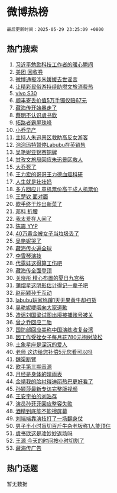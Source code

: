 # 微博热榜

`最后更新时间：2025-05-29 23:25:09 +0800`

## 热门搜索

1. [习近平勉励科技工作者的暖心瞬间](https://m.weibo.cn/search?containerid=100103type%3D1%26t%3D10%26q%3D%23%E4%B9%A0%E8%BF%91%E5%B9%B3%E5%8B%89%E5%8A%B1%E7%A7%91%E6%8A%80%E5%B7%A5%E4%BD%9C%E8%80%85%E7%9A%84%E6%9A%96%E5%BF%83%E7%9E%AC%E9%97%B4%23&stream_entry_id=51&isnewpage=1&extparam=seat%3D1%26pos%3D0%26cate%3D10103%26c_type%3D51%26q%3D%2523%25E4%25B9%25A0%25E8%25BF%2591%25E5%25B9%25B3%25E5%258B%2589%25E5%258A%25B1%25E7%25A7%2591%25E6%258A%2580%25E5%25B7%25A5%25E4%25BD%259C%25E8%2580%2585%25E7%259A%2584%25E6%259A%2596%25E5%25BF%2583%25E7%259E%25AC%25E9%2597%25B4%2523%26filter_type%3Drealtimehot%26stream_entry_id%3D51%26dgr%3D0%26display_time%3D1748532307%26pre_seqid%3D174853230784204088682114)
1. [美团 回收券](https://m.weibo.cn/search?containerid=100103type%3D1%26t%3D10%26q%3D%E7%BE%8E%E5%9B%A2+%E5%9B%9E%E6%94%B6%E5%88%B8&stream_entry_id=31&isnewpage=1&extparam=seat%3D1%26lcate%3D5001%26band_rank%3D1%26filter_type%3Drealtimehot%26q%3D%25E7%25BE%258E%25E5%259B%25A2%2520%25E5%259B%259E%25E6%2594%25B6%25E5%2588%25B8%26dgr%3D0%26pos%3D0%26cate%3D5001%26realpos%3D1%26stream_entry_id%3D31%26flag%3D2%26c_type%3D31%26display_time%3D1748532307%26pre_seqid%3D174853230784204088682114)
1. [微博通报涉朱媛媛去世谣言](https://m.weibo.cn/search?containerid=100103type%3D1%26t%3D10%26q%3D%23%E5%BE%AE%E5%8D%9A%E9%80%9A%E6%8A%A5%E6%B6%89%E6%9C%B1%E5%AA%9B%E5%AA%9B%E5%8E%BB%E4%B8%96%E8%B0%A3%E8%A8%80%23&stream_entry_id=31&isnewpage=1&extparam=seat%3D1%26lcate%3D5001%26band_rank%3D2%26filter_type%3Drealtimehot%26q%3D%2523%25E5%25BE%25AE%25E5%258D%259A%25E9%2580%259A%25E6%258A%25A5%25E6%25B6%2589%25E6%259C%25B1%25E5%25AA%259B%25E5%25AA%259B%25E5%258E%25BB%25E4%25B8%2596%25E8%25B0%25A3%25E8%25A8%2580%2523%26dgr%3D0%26pos%3D1%26cate%3D5001%26realpos%3D2%26stream_entry_id%3D31%26flag%3D1%26c_type%3D31%26display_time%3D1748532307%26pre_seqid%3D174853230784204088682114)
1. [让精彩民俗游持续助燃文旅消费热](https://m.weibo.cn/search?containerid=100103type%3D1%26t%3D10%26q%3D%23%E8%AE%A9%E7%B2%BE%E5%BD%A9%E6%B0%91%E4%BF%97%E6%B8%B8%E6%8C%81%E7%BB%AD%E5%8A%A9%E7%87%83%E6%96%87%E6%97%85%E6%B6%88%E8%B4%B9%E7%83%AD%23&stream_entry_id=31&isnewpage=1&extparam=seat%3D1%26lcate%3D5001%26band_rank%3D3%26filter_type%3Drealtimehot%26q%3D%2523%25E8%25AE%25A9%25E7%25B2%25BE%25E5%25BD%25A9%25E6%25B0%2591%25E4%25BF%2597%25E6%25B8%25B8%25E6%258C%2581%25E7%25BB%25AD%25E5%258A%25A9%25E7%2587%2583%25E6%2596%2587%25E6%2597%2585%25E6%25B6%2588%25E8%25B4%25B9%25E7%2583%25AD%2523%26dgr%3D0%26pos%3D2%26cate%3D5001%26realpos%3D3%26stream_entry_id%3D31%26flag%3D0%26c_type%3D31%26display_time%3D1748532307%26pre_seqid%3D174853230784204088682114)
1. [vivo S30](https://m.weibo.cn/search?containerid=100103type%3D1%26t%3D10%26q%3D%23vivo+S30%23&stream_entry_id=31&isnewpage=1&extparam=seat%3D1%26lcate%3D5001%26band_rank%3D4%26filter_type%3Drealtimehot%26q%3D%2523vivo%2520S30%2523%26c_type%3D31%26is_ad_pos%3D1%26adid%3D287807%26cate%3D5001%26pos%3D3%26topic_ad%3D1%26stream_entry_id%3D31%26dgr%3D0%26display_time%3D1748532307%26pre_seqid%3D174853230784204088682114)
1. [顺丰寄丢价值5万手镯仅赔67元](https://m.weibo.cn/search?containerid=100103type%3D1%26t%3D10%26q%3D%23%E9%A1%BA%E4%B8%B0%E5%AF%84%E4%B8%A2%E4%BB%B7%E5%80%BC5%E4%B8%87%E6%89%8B%E9%95%AF%E4%BB%85%E8%B5%9467%E5%85%83%23&stream_entry_id=31&isnewpage=1&extparam=seat%3D1%26lcate%3D5001%26band_rank%3D4%26filter_type%3Drealtimehot%26q%3D%2523%25E9%25A1%25BA%25E4%25B8%25B0%25E5%25AF%2584%25E4%25B8%25A2%25E4%25BB%25B7%25E5%2580%25BC5%25E4%25B8%2587%25E6%2589%258B%25E9%2595%25AF%25E4%25BB%2585%25E8%25B5%259467%25E5%2585%2583%2523%26dgr%3D0%26pos%3D4%26cate%3D5001%26realpos%3D4%26stream_entry_id%3D31%26flag%3D0%26c_type%3D31%26display_time%3D1748532307%26pre_seqid%3D174853230784204088682114)
1. [藏海传开始暴走了](https://m.weibo.cn/search?containerid=100103type%3D1%26t%3D10%26q%3D%23%E8%97%8F%E6%B5%B7%E4%BC%A0%E5%BC%80%E5%A7%8B%E6%9A%B4%E8%B5%B0%E4%BA%86%23&stream_entry_id=31&isnewpage=1&extparam=seat%3D1%26lcate%3D5001%26band_rank%3D5%26filter_type%3Drealtimehot%26q%3D%2523%25E8%2597%258F%25E6%25B5%25B7%25E4%25BC%25A0%25E5%25BC%2580%25E5%25A7%258B%25E6%259A%25B4%25E8%25B5%25B0%25E4%25BA%2586%2523%26dgr%3D0%26pos%3D5%26cate%3D5001%26realpos%3D5%26stream_entry_id%3D31%26flag%3D1%26c_type%3D31%26display_time%3D1748532307%26pre_seqid%3D174853230784204088682114)
1. [蔡明不认识虞书欣](https://m.weibo.cn/search?containerid=100103type%3D1%26t%3D10%26q%3D%E8%94%A1%E6%98%8E%E4%B8%8D%E8%AE%A4%E8%AF%86%E8%99%9E%E4%B9%A6%E6%AC%A3&stream_entry_id=31&isnewpage=1&extparam=seat%3D1%26lcate%3D5001%26band_rank%3D6%26filter_type%3Drealtimehot%26q%3D%25E8%2594%25A1%25E6%2598%258E%25E4%25B8%258D%25E8%25AE%25A4%25E8%25AF%2586%25E8%2599%259E%25E4%25B9%25A6%25E6%25AC%25A3%26dgr%3D0%26pos%3D6%26cate%3D5001%26realpos%3D6%26stream_entry_id%3D31%26flag%3D2%26c_type%3D31%26display_time%3D1748532307%26pre_seqid%3D174853230784204088682114)
1. [拓路者霸屏珠峰](https://m.weibo.cn/search?containerid=100103type%3D1%26t%3D10%26q%3D%23%E6%8B%93%E8%B7%AF%E8%80%85%E9%9C%B8%E5%B1%8F%E7%8F%A0%E5%B3%B0%23&stream_entry_id=31&isnewpage=1&extparam=seat%3D1%26lcate%3D5001%26band_rank%3D7%26filter_type%3Drealtimehot%26q%3D%2523%25E6%258B%2593%25E8%25B7%25AF%25E8%2580%2585%25E9%259C%25B8%25E5%25B1%258F%25E7%258F%25A0%25E5%25B3%25B0%2523%26c_type%3D31%26is_ad_pos%3D1%26adid%3D287947%26cate%3D5001%26pos%3D7%26topic_ad%3D1%26stream_entry_id%3D31%26dgr%3D0%26display_time%3D1748532307%26pre_seqid%3D174853230784204088682114)
1. [小乔早产](https://m.weibo.cn/search?containerid=100103type%3D1%26t%3D10%26q%3D%23%E5%B0%8F%E4%B9%94%E6%97%A9%E4%BA%A7%23&stream_entry_id=31&isnewpage=1&extparam=seat%3D1%26lcate%3D5001%26band_rank%3D7%26filter_type%3Drealtimehot%26q%3D%2523%25E5%25B0%258F%25E4%25B9%2594%25E6%2597%25A9%25E4%25BA%25A7%2523%26dgr%3D0%26pos%3D8%26cate%3D5001%26realpos%3D7%26stream_entry_id%3D31%26flag%3D1%26c_type%3D31%26display_time%3D1748532307%26pre_seqid%3D174853230784204088682114)
1. [主持人朱迅景区救助高反女游客](https://m.weibo.cn/search?containerid=100103type%3D1%26t%3D10%26q%3D%23%E4%B8%BB%E6%8C%81%E4%BA%BA%E6%9C%B1%E8%BF%85%E6%99%AF%E5%8C%BA%E6%95%91%E5%8A%A9%E9%AB%98%E5%8F%8D%E5%A5%B3%E6%B8%B8%E5%AE%A2%23&stream_entry_id=31&isnewpage=1&extparam=seat%3D1%26lcate%3D5001%26band_rank%3D8%26filter_type%3Drealtimehot%26q%3D%2523%25E4%25B8%25BB%25E6%258C%2581%25E4%25BA%25BA%25E6%259C%25B1%25E8%25BF%2585%25E6%2599%25AF%25E5%258C%25BA%25E6%2595%2591%25E5%258A%25A9%25E9%25AB%2598%25E5%258F%258D%25E5%25A5%25B3%25E6%25B8%25B8%25E5%25AE%25A2%2523%26dgr%3D0%26pos%3D9%26cate%3D5001%26realpos%3D8%26stream_entry_id%3D31%26flag%3D0%26c_type%3D31%26display_time%3D1748532307%26pre_seqid%3D174853230784204088682114)
1. [泡泡玛特暂停Labubu在英销售](https://m.weibo.cn/search?containerid=100103type%3D1%26t%3D10%26q%3D%23%E6%B3%A1%E6%B3%A1%E7%8E%9B%E7%89%B9%E6%9A%82%E5%81%9CLabubu%E5%9C%A8%E8%8B%B1%E9%94%80%E5%94%AE%23&stream_entry_id=31&isnewpage=1&extparam=seat%3D1%26lcate%3D5001%26band_rank%3D9%26filter_type%3Drealtimehot%26q%3D%2523%25E6%25B3%25A1%25E6%25B3%25A1%25E7%258E%259B%25E7%2589%25B9%25E6%259A%2582%25E5%2581%259CLabubu%25E5%259C%25A8%25E8%258B%25B1%25E9%2594%2580%25E5%2594%25AE%2523%26dgr%3D0%26pos%3D10%26cate%3D5001%26realpos%3D9%26stream_entry_id%3D31%26flag%3D0%26c_type%3D31%26display_time%3D1748532307%26pre_seqid%3D174853230784204088682114)
1. [吴艳妮亚锦赛铜牌](https://m.weibo.cn/search?containerid=100103type%3D1%26t%3D10%26q%3D%23%E5%90%B4%E8%89%B3%E5%A6%AE%E4%BA%9A%E9%94%A6%E8%B5%9B%E9%93%9C%E7%89%8C%23&stream_entry_id=31&isnewpage=1&extparam=seat%3D1%26lcate%3D5001%26band_rank%3D10%26filter_type%3Drealtimehot%26q%3D%2523%25E5%2590%25B4%25E8%2589%25B3%25E5%25A6%25AE%25E4%25BA%259A%25E9%2594%25A6%25E8%25B5%259B%25E9%2593%259C%25E7%2589%258C%2523%26dgr%3D0%26pos%3D11%26cate%3D5001%26realpos%3D10%26stream_entry_id%3D31%26flag%3D1%26c_type%3D31%26display_time%3D1748532307%26pre_seqid%3D174853230784204088682114)
1. [甘孜文旅局回应朱迅景区救人](https://m.weibo.cn/search?containerid=100103type%3D1%26t%3D10%26q%3D%23%E7%94%98%E5%AD%9C%E6%96%87%E6%97%85%E5%B1%80%E5%9B%9E%E5%BA%94%E6%9C%B1%E8%BF%85%E6%99%AF%E5%8C%BA%E6%95%91%E4%BA%BA%23&stream_entry_id=31&isnewpage=1&extparam=seat%3D1%26lcate%3D5001%26band_rank%3D11%26filter_type%3Drealtimehot%26q%3D%2523%25E7%2594%2598%25E5%25AD%259C%25E6%2596%2587%25E6%2597%2585%25E5%25B1%2580%25E5%259B%259E%25E5%25BA%2594%25E6%259C%25B1%25E8%25BF%2585%25E6%2599%25AF%25E5%258C%25BA%25E6%2595%2591%25E4%25BA%25BA%2523%26dgr%3D0%26pos%3D12%26cate%3D5001%26realpos%3D11%26stream_entry_id%3D31%26flag%3D1%26c_type%3D31%26display_time%3D1748532307%26pre_seqid%3D174853230784204088682114)
1. [大乔死了](https://m.weibo.cn/search?containerid=100103type%3D1%26t%3D10%26q%3D%23%E5%A4%A7%E4%B9%94%E6%AD%BB%E4%BA%86%23&stream_entry_id=31&isnewpage=1&extparam=seat%3D1%26lcate%3D5001%26band_rank%3D12%26filter_type%3Drealtimehot%26q%3D%2523%25E5%25A4%25A7%25E4%25B9%2594%25E6%25AD%25BB%25E4%25BA%2586%2523%26dgr%3D0%26pos%3D13%26cate%3D5001%26realpos%3D12%26stream_entry_id%3D31%26flag%3D2%26c_type%3D31%26display_time%3D1748532307%26pre_seqid%3D174853230784204088682114)
1. [王力宏的哥哥王力德血癌科研](https://m.weibo.cn/search?containerid=100103type%3D1%26t%3D10%26q%3D%23%E7%8E%8B%E5%8A%9B%E5%AE%8F%E7%9A%84%E5%93%A5%E5%93%A5%E7%8E%8B%E5%8A%9B%E5%BE%B7%E8%A1%80%E7%99%8C%E7%A7%91%E7%A0%94%23&stream_entry_id=31&isnewpage=1&extparam=seat%3D1%26lcate%3D5001%26band_rank%3D13%26filter_type%3Drealtimehot%26q%3D%2523%25E7%258E%258B%25E5%258A%259B%25E5%25AE%258F%25E7%259A%2584%25E5%2593%25A5%25E5%2593%25A5%25E7%258E%258B%25E5%258A%259B%25E5%25BE%25B7%25E8%25A1%2580%25E7%2599%258C%25E7%25A7%2591%25E7%25A0%2594%2523%26dgr%3D0%26pos%3D14%26cate%3D5001%26realpos%3D13%26stream_entry_id%3D31%26flag%3D2%26c_type%3D31%26display_time%3D1748532307%26pre_seqid%3D174853230784204088682114)
1. [人生就是壮壮妈](https://m.weibo.cn/search?containerid=100103type%3D1%26t%3D10%26q%3D%E4%BA%BA%E7%94%9F%E5%B0%B1%E6%98%AF%E5%A3%AE%E5%A3%AE%E5%A6%88&stream_entry_id=31&isnewpage=1&extparam=seat%3D1%26lcate%3D5001%26band_rank%3D14%26filter_type%3Drealtimehot%26q%3D%25E4%25BA%25BA%25E7%2594%259F%25E5%25B0%25B1%25E6%2598%25AF%25E5%25A3%25AE%25E5%25A3%25AE%25E5%25A6%2588%26dgr%3D0%26pos%3D15%26cate%3D5001%26realpos%3D14%26stream_entry_id%3D31%26flag%3D0%26c_type%3D31%26display_time%3D1748532307%26pre_seqid%3D174853230784204088682114)
1. [多方回应儿童机票价高于成人机票价](https://m.weibo.cn/search?containerid=100103type%3D1%26t%3D10%26q%3D%23%E5%A4%9A%E6%96%B9%E5%9B%9E%E5%BA%94%E5%84%BF%E7%AB%A5%E6%9C%BA%E7%A5%A8%E4%BB%B7%E9%AB%98%E4%BA%8E%E6%88%90%E4%BA%BA%E6%9C%BA%E7%A5%A8%E4%BB%B7%23&stream_entry_id=31&isnewpage=1&extparam=seat%3D1%26lcate%3D5001%26band_rank%3D15%26filter_type%3Drealtimehot%26q%3D%2523%25E5%25A4%259A%25E6%2596%25B9%25E5%259B%259E%25E5%25BA%2594%25E5%2584%25BF%25E7%25AB%25A5%25E6%259C%25BA%25E7%25A5%25A8%25E4%25BB%25B7%25E9%25AB%2598%25E4%25BA%258E%25E6%2588%2590%25E4%25BA%25BA%25E6%259C%25BA%25E7%25A5%25A8%25E4%25BB%25B7%2523%26dgr%3D0%26pos%3D16%26cate%3D5001%26realpos%3D15%26stream_entry_id%3D31%26flag%3D1%26c_type%3D31%26display_time%3D1748532307%26pre_seqid%3D174853230784204088682114)
1. [王楚钦 面对面](https://m.weibo.cn/search?containerid=100103type%3D1%26t%3D10%26q%3D%E7%8E%8B%E6%A5%9A%E9%92%A6+%E9%9D%A2%E5%AF%B9%E9%9D%A2&stream_entry_id=31&isnewpage=1&extparam=seat%3D1%26lcate%3D5001%26band_rank%3D16%26filter_type%3Drealtimehot%26q%3D%25E7%258E%258B%25E6%25A5%259A%25E9%2592%25A6%2520%25E9%259D%25A2%25E5%25AF%25B9%25E9%259D%25A2%26dgr%3D0%26pos%3D17%26cate%3D5001%26realpos%3D16%26stream_entry_id%3D31%26flag%3D0%26c_type%3D31%26display_time%3D1748532307%26pre_seqid%3D174853230784204088682114)
1. [歌手终于炒出新菜了](https://m.weibo.cn/search?containerid=100103type%3D1%26t%3D10%26q%3D%E6%AD%8C%E6%89%8B%E7%BB%88%E4%BA%8E%E7%82%92%E5%87%BA%E6%96%B0%E8%8F%9C%E4%BA%86&stream_entry_id=31&isnewpage=1&extparam=seat%3D1%26lcate%3D5001%26band_rank%3D17%26filter_type%3Drealtimehot%26q%3D%25E6%25AD%258C%25E6%2589%258B%25E7%25BB%2588%25E4%25BA%258E%25E7%2582%2592%25E5%2587%25BA%25E6%2596%25B0%25E8%258F%259C%25E4%25BA%2586%26dgr%3D0%26pos%3D18%26cate%3D5001%26realpos%3D17%26stream_entry_id%3D31%26flag%3D1%26c_type%3D31%26display_time%3D1748532307%26pre_seqid%3D174853230784204088682114)
1. [邓科 折腰](https://m.weibo.cn/search?containerid=100103type%3D1%26t%3D10%26q%3D%E9%82%93%E7%A7%91+%E6%8A%98%E8%85%B0&stream_entry_id=31&isnewpage=1&extparam=seat%3D1%26lcate%3D5001%26band_rank%3D18%26filter_type%3Drealtimehot%26q%3D%25E9%2582%2593%25E7%25A7%2591%2520%25E6%258A%2598%25E8%2585%25B0%26dgr%3D0%26pos%3D19%26cate%3D5001%26realpos%3D18%26stream_entry_id%3D31%26flag%3D1%26c_type%3D31%26display_time%3D1748532307%26pre_seqid%3D174853230784204088682114)
1. [我太爱在人间了](https://m.weibo.cn/search?containerid=100103type%3D1%26t%3D10%26q%3D%E6%88%91%E5%A4%AA%E7%88%B1%E5%9C%A8%E4%BA%BA%E9%97%B4%E4%BA%86&stream_entry_id=31&isnewpage=1&extparam=seat%3D1%26lcate%3D5001%26band_rank%3D19%26filter_type%3Drealtimehot%26q%3D%25E6%2588%2591%25E5%25A4%25AA%25E7%2588%25B1%25E5%259C%25A8%25E4%25BA%25BA%25E9%2597%25B4%25E4%25BA%2586%26dgr%3D0%26pos%3D20%26cate%3D5001%26realpos%3D19%26stream_entry_id%3D31%26flag%3D1%26c_type%3D31%26display_time%3D1748532307%26pre_seqid%3D174853230784204088682114)
1. [陈震 YYP](https://m.weibo.cn/search?containerid=100103type%3D1%26t%3D10%26q%3D%E9%99%88%E9%9C%87+YYP&stream_entry_id=31&isnewpage=1&extparam=seat%3D1%26lcate%3D5001%26band_rank%3D20%26filter_type%3Drealtimehot%26q%3D%25E9%2599%2588%25E9%259C%2587%2520YYP%26dgr%3D0%26pos%3D21%26cate%3D5001%26realpos%3D20%26stream_entry_id%3D31%26flag%3D0%26c_type%3D31%26display_time%3D1748532307%26pre_seqid%3D174853230784204088682114)
1. [40万黄金被女子当垃圾丢了](https://m.weibo.cn/search?containerid=100103type%3D1%26t%3D10%26q%3D%2340%E4%B8%87%E9%BB%84%E9%87%91%E8%A2%AB%E5%A5%B3%E5%AD%90%E5%BD%93%E5%9E%83%E5%9C%BE%E4%B8%A2%E4%BA%86%23&stream_entry_id=31&isnewpage=1&extparam=seat%3D1%26lcate%3D5001%26band_rank%3D21%26filter_type%3Drealtimehot%26q%3D%252340%25E4%25B8%2587%25E9%25BB%2584%25E9%2587%2591%25E8%25A2%25AB%25E5%25A5%25B3%25E5%25AD%2590%25E5%25BD%2593%25E5%259E%2583%25E5%259C%25BE%25E4%25B8%25A2%25E4%25BA%2586%2523%26dgr%3D0%26pos%3D22%26cate%3D5001%26realpos%3D21%26stream_entry_id%3D31%26flag%3D0%26c_type%3D31%26display_time%3D1748532307%26pre_seqid%3D174853230784204088682114)
1. [吴艳妮哭了](https://m.weibo.cn/search?containerid=100103type%3D1%26t%3D10%26q%3D%23%E5%90%B4%E8%89%B3%E5%A6%AE%E5%93%AD%E4%BA%86%23&stream_entry_id=31&isnewpage=1&extparam=seat%3D1%26lcate%3D5001%26band_rank%3D22%26filter_type%3Drealtimehot%26q%3D%2523%25E5%2590%25B4%25E8%2589%25B3%25E5%25A6%25AE%25E5%2593%25AD%25E4%25BA%2586%2523%26dgr%3D0%26pos%3D23%26cate%3D5001%26realpos%3D22%26stream_entry_id%3D31%26flag%3D1%26c_type%3D31%26display_time%3D1748532307%26pre_seqid%3D174853230784204088682114)
1. [藏海传火遍全球](https://m.weibo.cn/search?containerid=100103type%3D1%26t%3D10%26q%3D%E8%97%8F%E6%B5%B7%E4%BC%A0%E7%81%AB%E9%81%8D%E5%85%A8%E7%90%83&stream_entry_id=31&isnewpage=1&extparam=seat%3D1%26lcate%3D5001%26band_rank%3D23%26filter_type%3Drealtimehot%26q%3D%25E8%2597%258F%25E6%25B5%25B7%25E4%25BC%25A0%25E7%2581%25AB%25E9%2581%258D%25E5%2585%25A8%25E7%2590%2583%26dgr%3D0%26pos%3D24%26cate%3D5001%26realpos%3D23%26stream_entry_id%3D31%26flag%3D0%26c_type%3D31%26display_time%3D1748532307%26pre_seqid%3D174853230784204088682114)
1. [李雪琴演技](https://m.weibo.cn/search?containerid=100103type%3D1%26t%3D10%26q%3D%E6%9D%8E%E9%9B%AA%E7%90%B4%E6%BC%94%E6%8A%80&stream_entry_id=31&isnewpage=1&extparam=seat%3D1%26lcate%3D5001%26band_rank%3D24%26filter_type%3Drealtimehot%26q%3D%25E6%259D%258E%25E9%259B%25AA%25E7%2590%25B4%25E6%25BC%2594%25E6%258A%2580%26dgr%3D0%26pos%3D25%26cate%3D5001%26realpos%3D24%26stream_entry_id%3D31%26flag%3D1%26c_type%3D31%26display_time%3D1748532307%26pre_seqid%3D174853230784204088682114)
1. [代露娃这得算工伤吧](https://m.weibo.cn/search?containerid=100103type%3D1%26t%3D10%26q%3D%23%E4%BB%A3%E9%9C%B2%E5%A8%83%E8%BF%99%E5%BE%97%E7%AE%97%E5%B7%A5%E4%BC%A4%E5%90%A7%23&stream_entry_id=31&isnewpage=1&extparam=seat%3D1%26lcate%3D5001%26band_rank%3D25%26filter_type%3Drealtimehot%26q%3D%2523%25E4%25BB%25A3%25E9%259C%25B2%25E5%25A8%2583%25E8%25BF%2599%25E5%25BE%2597%25E7%25AE%2597%25E5%25B7%25A5%25E4%25BC%25A4%25E5%2590%25A7%2523%26dgr%3D0%26pos%3D26%26cate%3D5001%26realpos%3D25%26stream_entry_id%3D31%26flag%3D1%26c_type%3D31%26display_time%3D1748532307%26pre_seqid%3D174853230784204088682114)
1. [藏海传全面登顶](https://m.weibo.cn/search?containerid=100103type%3D1%26t%3D10%26q%3D%23%E8%97%8F%E6%B5%B7%E4%BC%A0%E5%85%A8%E9%9D%A2%E7%99%BB%E9%A1%B6%23&stream_entry_id=31&isnewpage=1&extparam=seat%3D1%26lcate%3D5001%26band_rank%3D26%26filter_type%3Drealtimehot%26q%3D%2523%25E8%2597%258F%25E6%25B5%25B7%25E4%25BC%25A0%25E5%2585%25A8%25E9%259D%25A2%25E7%2599%25BB%25E9%25A1%25B6%2523%26dgr%3D0%26pos%3D27%26cate%3D5001%26realpos%3D26%26stream_entry_id%3D31%26flag%3D1%26c_type%3D31%26display_time%3D1748532307%26pre_seqid%3D174853230784204088682114)
1. [关晓彤 精心布置的夏日九宫格](https://m.weibo.cn/search?containerid=100103type%3D1%26t%3D10%26q%3D%E5%85%B3%E6%99%93%E5%BD%A4+%E7%B2%BE%E5%BF%83%E5%B8%83%E7%BD%AE%E7%9A%84%E5%A4%8F%E6%97%A5%E4%B9%9D%E5%AE%AB%E6%A0%BC&stream_entry_id=31&isnewpage=1&extparam=seat%3D1%26lcate%3D5001%26band_rank%3D27%26filter_type%3Drealtimehot%26q%3D%25E5%2585%25B3%25E6%2599%2593%25E5%25BD%25A4%2520%25E7%25B2%25BE%25E5%25BF%2583%25E5%25B8%2583%25E7%25BD%25AE%25E7%259A%2584%25E5%25A4%258F%25E6%2597%25A5%25E4%25B9%259D%25E5%25AE%25AB%25E6%25A0%25BC%26dgr%3D0%26pos%3D28%26cate%3D5001%26realpos%3D27%26stream_entry_id%3D31%26flag%3D1%26c_type%3D31%26display_time%3D1748532307%26pre_seqid%3D174853230784204088682114)
1. [蒲熠星这阴影估计得记一辈子吧](https://m.weibo.cn/search?containerid=100103type%3D1%26t%3D10%26q%3D%E8%92%B2%E7%86%A0%E6%98%9F%E8%BF%99%E9%98%B4%E5%BD%B1%E4%BC%B0%E8%AE%A1%E5%BE%97%E8%AE%B0%E4%B8%80%E8%BE%88%E5%AD%90%E5%90%A7&stream_entry_id=31&isnewpage=1&extparam=seat%3D1%26lcate%3D5001%26band_rank%3D28%26filter_type%3Drealtimehot%26q%3D%25E8%2592%25B2%25E7%2586%25A0%25E6%2598%259F%25E8%25BF%2599%25E9%2598%25B4%25E5%25BD%25B1%25E4%25BC%25B0%25E8%25AE%25A1%25E5%25BE%2597%25E8%25AE%25B0%25E4%25B8%2580%25E8%25BE%2588%25E5%25AD%2590%25E5%2590%25A7%26dgr%3D0%26pos%3D29%26cate%3D5001%26realpos%3D28%26stream_entry_id%3D31%26flag%3D1%26c_type%3D31%26display_time%3D1748532307%26pre_seqid%3D174853230784204088682114)
1. [赵丽颖孙千互动](https://m.weibo.cn/search?containerid=100103type%3D1%26t%3D10%26q%3D%23%E8%B5%B5%E4%B8%BD%E9%A2%96%E5%AD%99%E5%8D%83%E4%BA%92%E5%8A%A8%23&stream_entry_id=31&isnewpage=1&extparam=seat%3D1%26lcate%3D5001%26band_rank%3D29%26filter_type%3Drealtimehot%26q%3D%2523%25E8%25B5%25B5%25E4%25B8%25BD%25E9%25A2%2596%25E5%25AD%2599%25E5%258D%2583%25E4%25BA%2592%25E5%258A%25A8%2523%26dgr%3D0%26pos%3D30%26cate%3D5001%26realpos%3D29%26stream_entry_id%3D31%26flag%3D1%26c_type%3D31%26display_time%3D1748532307%26pre_seqid%3D174853230784204088682114)
1. [labubu玩家称蹲1天无果黄牛却扫货](https://m.weibo.cn/search?containerid=100103type%3D1%26t%3D10%26q%3D%23labubu%E7%8E%A9%E5%AE%B6%E7%A7%B0%E8%B9%B21%E5%A4%A9%E6%97%A0%E6%9E%9C%E9%BB%84%E7%89%9B%E5%8D%B4%E6%89%AB%E8%B4%A7%23&stream_entry_id=31&isnewpage=1&extparam=seat%3D1%26lcate%3D5001%26band_rank%3D30%26filter_type%3Drealtimehot%26q%3D%2523labubu%25E7%258E%25A9%25E5%25AE%25B6%25E7%25A7%25B0%25E8%25B9%25B21%25E5%25A4%25A9%25E6%2597%25A0%25E6%259E%259C%25E9%25BB%2584%25E7%2589%259B%25E5%258D%25B4%25E6%2589%25AB%25E8%25B4%25A7%2523%26dgr%3D0%26pos%3D31%26cate%3D5001%26realpos%3D30%26stream_entry_id%3D31%26flag%3D1%26c_type%3D31%26display_time%3D1748532307%26pre_seqid%3D174853230784204088682114)
1. [吴艳妮哽咽向大家道歉](https://m.weibo.cn/search?containerid=100103type%3D1%26t%3D10%26q%3D%23%E5%90%B4%E8%89%B3%E5%A6%AE%E5%93%BD%E5%92%BD%E5%90%91%E5%A4%A7%E5%AE%B6%E9%81%93%E6%AD%89%23&stream_entry_id=31&isnewpage=1&extparam=seat%3D1%26lcate%3D5001%26band_rank%3D31%26filter_type%3Drealtimehot%26q%3D%2523%25E5%2590%25B4%25E8%2589%25B3%25E5%25A6%25AE%25E5%2593%25BD%25E5%2592%25BD%25E5%2590%2591%25E5%25A4%25A7%25E5%25AE%25B6%25E9%2581%2593%25E6%25AD%2589%2523%26dgr%3D0%26pos%3D32%26cate%3D5001%26realpos%3D31%26stream_entry_id%3D31%26flag%3D1%26c_type%3D31%26display_time%3D1748532307%26pre_seqid%3D174853230784204088682114)
1. [造谣刘国梁试图出境被捕账号被关](https://m.weibo.cn/search?containerid=100103type%3D1%26t%3D10%26q%3D%23%E9%80%A0%E8%B0%A3%E5%88%98%E5%9B%BD%E6%A2%81%E8%AF%95%E5%9B%BE%E5%87%BA%E5%A2%83%E8%A2%AB%E6%8D%95%E8%B4%A6%E5%8F%B7%E8%A2%AB%E5%85%B3%23&stream_entry_id=31&isnewpage=1&extparam=seat%3D1%26lcate%3D5001%26band_rank%3D32%26filter_type%3Drealtimehot%26q%3D%2523%25E9%2580%25A0%25E8%25B0%25A3%25E5%2588%2598%25E5%259B%25BD%25E6%25A2%2581%25E8%25AF%2595%25E5%259B%25BE%25E5%2587%25BA%25E5%25A2%2583%25E8%25A2%25AB%25E6%258D%2595%25E8%25B4%25A6%25E5%258F%25B7%25E8%25A2%25AB%25E5%2585%25B3%2523%26dgr%3D0%26pos%3D33%26cate%3D5001%26realpos%3D32%26stream_entry_id%3D31%26flag%3D1%26c_type%3D31%26display_time%3D1748532307%26pre_seqid%3D174853230784204088682114)
1. [曾之乔回应二胎](https://m.weibo.cn/search?containerid=100103type%3D1%26t%3D10%26q%3D%23%E6%9B%BE%E4%B9%8B%E4%B9%94%E5%9B%9E%E5%BA%94%E4%BA%8C%E8%83%8E%23&stream_entry_id=31&isnewpage=1&extparam=seat%3D1%26lcate%3D5001%26band_rank%3D33%26filter_type%3Drealtimehot%26q%3D%2523%25E6%259B%25BE%25E4%25B9%258B%25E4%25B9%2594%25E5%259B%259E%25E5%25BA%2594%25E4%25BA%258C%25E8%2583%258E%2523%26dgr%3D0%26pos%3D34%26cate%3D5001%26realpos%3D33%26stream_entry_id%3D31%26flag%3D1%26c_type%3D31%26display_time%3D1748532307%26pre_seqid%3D174853230784204088682114)
1. [国防部回应美称中国演练收复台湾](https://m.weibo.cn/search?containerid=100103type%3D1%26t%3D10%26q%3D%23%E5%9B%BD%E9%98%B2%E9%83%A8%E5%9B%9E%E5%BA%94%E7%BE%8E%E7%A7%B0%E4%B8%AD%E5%9B%BD%E6%BC%94%E7%BB%83%E6%94%B6%E5%A4%8D%E5%8F%B0%E6%B9%BE%23&stream_entry_id=31&isnewpage=1&extparam=seat%3D1%26lcate%3D5001%26band_rank%3D34%26filter_type%3Drealtimehot%26q%3D%2523%25E5%259B%25BD%25E9%2598%25B2%25E9%2583%25A8%25E5%259B%259E%25E5%25BA%2594%25E7%25BE%258E%25E7%25A7%25B0%25E4%25B8%25AD%25E5%259B%25BD%25E6%25BC%2594%25E7%25BB%2583%25E6%2594%25B6%25E5%25A4%258D%25E5%258F%25B0%25E6%25B9%25BE%2523%26dgr%3D0%26pos%3D35%26cate%3D5001%26realpos%3D34%26stream_entry_id%3D31%26flag%3D0%26c_type%3D31%26display_time%3D1748532307%26pre_seqid%3D174853230784204088682114)
1. [因工作受挫女子每月花780元抱树放松](https://m.weibo.cn/search?containerid=100103type%3D1%26t%3D10%26q%3D%23%E5%9B%A0%E5%B7%A5%E4%BD%9C%E5%8F%97%E6%8C%AB%E5%A5%B3%E5%AD%90%E6%AF%8F%E6%9C%88%E8%8A%B1780%E5%85%83%E6%8A%B1%E6%A0%91%E6%94%BE%E6%9D%BE%23&stream_entry_id=31&isnewpage=1&extparam=seat%3D1%26lcate%3D5001%26band_rank%3D35%26filter_type%3Drealtimehot%26q%3D%2523%25E5%259B%25A0%25E5%25B7%25A5%25E4%25BD%259C%25E5%258F%2597%25E6%258C%25AB%25E5%25A5%25B3%25E5%25AD%2590%25E6%25AF%258F%25E6%259C%2588%25E8%258A%25B1780%25E5%2585%2583%25E6%258A%25B1%25E6%25A0%2591%25E6%2594%25BE%25E6%259D%25BE%2523%26dgr%3D0%26pos%3D36%26cate%3D5001%26realpos%3D35%26stream_entry_id%3D31%26flag%3D1%26c_type%3D31%26display_time%3D1748532307%26pre_seqid%3D174853230784204088682114)
1. [土象星座是深沉的爱人](https://m.weibo.cn/search?containerid=100103type%3D1%26t%3D10%26q%3D%23%E5%9C%9F%E8%B1%A1%E6%98%9F%E5%BA%A7%E6%98%AF%E6%B7%B1%E6%B2%89%E7%9A%84%E7%88%B1%E4%BA%BA%23&stream_entry_id=31&isnewpage=1&extparam=seat%3D1%26lcate%3D5001%26band_rank%3D36%26filter_type%3Drealtimehot%26q%3D%2523%25E5%259C%259F%25E8%25B1%25A1%25E6%2598%259F%25E5%25BA%25A7%25E6%2598%25AF%25E6%25B7%25B1%25E6%25B2%2589%25E7%259A%2584%25E7%2588%25B1%25E4%25BA%25BA%2523%26dgr%3D0%26pos%3D37%26cate%3D5001%26realpos%3D36%26stream_entry_id%3D31%26flag%3D1%26c_type%3D31%26display_time%3D1748532307%26pre_seqid%3D174853230784204088682114)
1. [老师 这边给您补偿5元您看可以吗](https://m.weibo.cn/search?containerid=100103type%3D1%26t%3D10%26q%3D%E8%80%81%E5%B8%88+%E8%BF%99%E8%BE%B9%E7%BB%99%E6%82%A8%E8%A1%A5%E5%81%BF5%E5%85%83%E6%82%A8%E7%9C%8B%E5%8F%AF%E4%BB%A5%E5%90%97&stream_entry_id=31&isnewpage=1&extparam=seat%3D1%26lcate%3D5001%26band_rank%3D37%26filter_type%3Drealtimehot%26q%3D%25E8%2580%2581%25E5%25B8%2588%2520%25E8%25BF%2599%25E8%25BE%25B9%25E7%25BB%2599%25E6%2582%25A8%25E8%25A1%25A5%25E5%2581%25BF5%25E5%2585%2583%25E6%2582%25A8%25E7%259C%258B%25E5%258F%25AF%25E4%25BB%25A5%25E5%2590%2597%26dgr%3D0%26pos%3D38%26cate%3D5001%26realpos%3D37%26stream_entry_id%3D31%26flag%3D0%26c_type%3D31%26display_time%3D1748532307%26pre_seqid%3D174853230784204088682114)
1. [魏渠断臂](https://m.weibo.cn/search?containerid=100103type%3D1%26t%3D10%26q%3D%23%E9%AD%8F%E6%B8%A0%E6%96%AD%E8%87%82%23&stream_entry_id=31&isnewpage=1&extparam=seat%3D1%26lcate%3D5001%26band_rank%3D38%26filter_type%3Drealtimehot%26q%3D%2523%25E9%25AD%258F%25E6%25B8%25A0%25E6%2596%25AD%25E8%2587%2582%2523%26dgr%3D0%26pos%3D39%26cate%3D5001%26realpos%3D38%26stream_entry_id%3D31%26flag%3D0%26c_type%3D31%26display_time%3D1748532307%26pre_seqid%3D174853230784204088682114)
1. [歌手第三期音源](https://m.weibo.cn/search?containerid=100103type%3D1%26t%3D10%26q%3D%23%E6%AD%8C%E6%89%8B%E7%AC%AC%E4%B8%89%E6%9C%9F%E9%9F%B3%E6%BA%90%23&stream_entry_id=31&isnewpage=1&extparam=seat%3D1%26lcate%3D5001%26band_rank%3D39%26filter_type%3Drealtimehot%26q%3D%2523%25E6%25AD%258C%25E6%2589%258B%25E7%25AC%25AC%25E4%25B8%2589%25E6%259C%259F%25E9%259F%25B3%25E6%25BA%2590%2523%26dgr%3D0%26pos%3D40%26cate%3D5001%26realpos%3D39%26stream_entry_id%3D31%26flag%3D0%26c_type%3D31%26display_time%3D1748532307%26pre_seqid%3D174853230784204088682114)
1. [月经是身体的晴雨表](https://m.weibo.cn/search?containerid=100103type%3D1%26t%3D10%26q%3D%E6%9C%88%E7%BB%8F%E6%98%AF%E8%BA%AB%E4%BD%93%E7%9A%84%E6%99%B4%E9%9B%A8%E8%A1%A8&stream_entry_id=31&isnewpage=1&extparam=seat%3D1%26lcate%3D5001%26band_rank%3D40%26filter_type%3Drealtimehot%26q%3D%25E6%259C%2588%25E7%25BB%258F%25E6%2598%25AF%25E8%25BA%25AB%25E4%25BD%2593%25E7%259A%2584%25E6%2599%25B4%25E9%259B%25A8%25E8%25A1%25A8%26dgr%3D0%26pos%3D41%26cate%3D5001%26realpos%3D40%26stream_entry_id%3D31%26flag%3D0%26c_type%3D31%26display_time%3D1748532307%26pre_seqid%3D174853230784204088682114)
1. [金靖我的脸衬得迪丽热巴更好看了](https://m.weibo.cn/search?containerid=100103type%3D1%26t%3D10%26q%3D%23%E9%87%91%E9%9D%96%E6%88%91%E7%9A%84%E8%84%B8%E8%A1%AC%E5%BE%97%E8%BF%AA%E4%B8%BD%E7%83%AD%E5%B7%B4%E6%9B%B4%E5%A5%BD%E7%9C%8B%E4%BA%86%23&stream_entry_id=31&isnewpage=1&extparam=seat%3D1%26lcate%3D5001%26band_rank%3D41%26filter_type%3Drealtimehot%26q%3D%2523%25E9%2587%2591%25E9%259D%2596%25E6%2588%2591%25E7%259A%2584%25E8%2584%25B8%25E8%25A1%25AC%25E5%25BE%2597%25E8%25BF%25AA%25E4%25B8%25BD%25E7%2583%25AD%25E5%25B7%25B4%25E6%259B%25B4%25E5%25A5%25BD%25E7%259C%258B%25E4%25BA%2586%2523%26dgr%3D0%26pos%3D42%26cate%3D5001%26realpos%3D41%26stream_entry_id%3D31%26flag%3D1%26c_type%3D31%26display_time%3D1748532307%26pre_seqid%3D174853230784204088682114)
1. [孙颖莎最新专访完整版视频](https://m.weibo.cn/search?containerid=100103type%3D1%26t%3D10%26q%3D%23%E5%AD%99%E9%A2%96%E8%8E%8E%E6%9C%80%E6%96%B0%E4%B8%93%E8%AE%BF%E5%AE%8C%E6%95%B4%E7%89%88%E8%A7%86%E9%A2%91%23&stream_entry_id=31&isnewpage=1&extparam=seat%3D1%26lcate%3D5001%26band_rank%3D42%26filter_type%3Drealtimehot%26q%3D%2523%25E5%25AD%2599%25E9%25A2%2596%25E8%258E%258E%25E6%259C%2580%25E6%2596%25B0%25E4%25B8%2593%25E8%25AE%25BF%25E5%25AE%258C%25E6%2595%25B4%25E7%2589%2588%25E8%25A7%2586%25E9%25A2%2591%2523%26dgr%3D0%26pos%3D43%26cate%3D5001%26realpos%3D42%26stream_entry_id%3D31%26flag%3D1%26c_type%3D31%26display_time%3D1748532307%26pre_seqid%3D174853230784204088682114)
1. [王安宇拍的刘浩存](https://m.weibo.cn/search?containerid=100103type%3D1%26t%3D10%26q%3D%E7%8E%8B%E5%AE%89%E5%AE%87%E6%8B%8D%E7%9A%84%E5%88%98%E6%B5%A9%E5%AD%98&stream_entry_id=31&isnewpage=1&extparam=seat%3D1%26lcate%3D5001%26band_rank%3D43%26filter_type%3Drealtimehot%26q%3D%25E7%258E%258B%25E5%25AE%2589%25E5%25AE%2587%25E6%258B%258D%25E7%259A%2584%25E5%2588%2598%25E6%25B5%25A9%25E5%25AD%2598%26dgr%3D0%26pos%3D44%26cate%3D5001%26realpos%3D43%26stream_entry_id%3D31%26flag%3D0%26c_type%3D31%26display_time%3D1748532307%26pre_seqid%3D174853230784204088682114)
1. [演员孙菲菲回应整容失败](https://m.weibo.cn/search?containerid=100103type%3D1%26t%3D10%26q%3D%23%E6%BC%94%E5%91%98%E5%AD%99%E8%8F%B2%E8%8F%B2%E5%9B%9E%E5%BA%94%E6%95%B4%E5%AE%B9%E5%A4%B1%E8%B4%A5%23&stream_entry_id=31&isnewpage=1&extparam=seat%3D1%26lcate%3D5001%26band_rank%3D44%26filter_type%3Drealtimehot%26q%3D%2523%25E6%25BC%2594%25E5%2591%2598%25E5%25AD%2599%25E8%258F%25B2%25E8%258F%25B2%25E5%259B%259E%25E5%25BA%2594%25E6%2595%25B4%25E5%25AE%25B9%25E5%25A4%25B1%25E8%25B4%25A5%2523%26dgr%3D0%26pos%3D45%26cate%3D5001%26realpos%3D44%26stream_entry_id%3D31%26flag%3D0%26c_type%3D31%26display_time%3D1748532307%26pre_seqid%3D174853230784204088682114)
1. [酒精到底能不能擦屏幕](https://m.weibo.cn/search?containerid=100103type%3D1%26t%3D10%26q%3D%23%E9%85%92%E7%B2%BE%E5%88%B0%E5%BA%95%E8%83%BD%E4%B8%8D%E8%83%BD%E6%93%A6%E5%B1%8F%E5%B9%95%23&stream_entry_id=31&isnewpage=1&extparam=seat%3D1%26lcate%3D5001%26band_rank%3D45%26filter_type%3Drealtimehot%26q%3D%2523%25E9%2585%2592%25E7%25B2%25BE%25E5%2588%25B0%25E5%25BA%2595%25E8%2583%25BD%25E4%25B8%258D%25E8%2583%25BD%25E6%2593%25A6%25E5%25B1%258F%25E5%25B9%2595%2523%26dgr%3D0%26pos%3D46%26cate%3D5001%26realpos%3D45%26stream_entry_id%3D31%26flag%3D1%26c_type%3D31%26display_time%3D1748532307%26pre_seqid%3D174853230784204088682114)
1. [刘端端靠演技打了一场翻身仗](https://m.weibo.cn/search?containerid=100103type%3D1%26t%3D10%26q%3D%23%E5%88%98%E7%AB%AF%E7%AB%AF%E9%9D%A0%E6%BC%94%E6%8A%80%E6%89%93%E4%BA%86%E4%B8%80%E5%9C%BA%E7%BF%BB%E8%BA%AB%E4%BB%97%23&stream_entry_id=31&isnewpage=1&extparam=seat%3D1%26lcate%3D5001%26band_rank%3D46%26filter_type%3Drealtimehot%26q%3D%2523%25E5%2588%2598%25E7%25AB%25AF%25E7%25AB%25AF%25E9%259D%25A0%25E6%25BC%2594%25E6%258A%2580%25E6%2589%2593%25E4%25BA%2586%25E4%25B8%2580%25E5%259C%25BA%25E7%25BF%25BB%25E8%25BA%25AB%25E4%25BB%2597%2523%26dgr%3D0%26pos%3D47%26cate%3D5001%26realpos%3D46%26stream_entry_id%3D31%26flag%3D0%26c_type%3D31%26display_time%3D1748532307%26pre_seqid%3D174853230784204088682114)
1. [男子半小时盲切百斤牛杂老板称1人能顶仨](https://m.weibo.cn/search?containerid=100103type%3D1%26t%3D10%26q%3D%23%E7%94%B7%E5%AD%90%E5%8D%8A%E5%B0%8F%E6%97%B6%E7%9B%B2%E5%88%87%E7%99%BE%E6%96%A4%E7%89%9B%E6%9D%82%E8%80%81%E6%9D%BF%E7%A7%B01%E4%BA%BA%E8%83%BD%E9%A1%B6%E4%BB%A8%23&stream_entry_id=31&isnewpage=1&extparam=seat%3D1%26lcate%3D5001%26band_rank%3D47%26filter_type%3Drealtimehot%26q%3D%2523%25E7%2594%25B7%25E5%25AD%2590%25E5%258D%258A%25E5%25B0%258F%25E6%2597%25B6%25E7%259B%25B2%25E5%2588%2587%25E7%2599%25BE%25E6%2596%25A4%25E7%2589%259B%25E6%259D%2582%25E8%2580%2581%25E6%259D%25BF%25E7%25A7%25B01%25E4%25BA%25BA%25E8%2583%25BD%25E9%25A1%25B6%25E4%25BB%25A8%2523%26dgr%3D0%26pos%3D48%26cate%3D5001%26realpos%3D47%26stream_entry_id%3D31%26flag%3D1%26c_type%3D31%26display_time%3D1748532307%26pre_seqid%3D174853230784204088682114)
1. [虞书欣这是凌妙妙返场吗](https://m.weibo.cn/search?containerid=100103type%3D1%26t%3D10%26q%3D%E8%99%9E%E4%B9%A6%E6%AC%A3%E8%BF%99%E6%98%AF%E5%87%8C%E5%A6%99%E5%A6%99%E8%BF%94%E5%9C%BA%E5%90%97&stream_entry_id=31&isnewpage=1&extparam=seat%3D1%26lcate%3D5001%26band_rank%3D48%26filter_type%3Drealtimehot%26q%3D%25E8%2599%259E%25E4%25B9%25A6%25E6%25AC%25A3%25E8%25BF%2599%25E6%2598%25AF%25E5%2587%258C%25E5%25A6%2599%25E5%25A6%2599%25E8%25BF%2594%25E5%259C%25BA%25E5%2590%2597%26dgr%3D0%26pos%3D49%26cate%3D5001%26realpos%3D48%26stream_entry_id%3D31%26flag%3D0%26c_type%3D31%26display_time%3D1748532307%26pre_seqid%3D174853230784204088682114)
1. [王源 今天的时间按小时切割了](https://m.weibo.cn/search?containerid=100103type%3D1%26t%3D10%26q%3D%E7%8E%8B%E6%BA%90+%E4%BB%8A%E5%A4%A9%E7%9A%84%E6%97%B6%E9%97%B4%E6%8C%89%E5%B0%8F%E6%97%B6%E5%88%87%E5%89%B2%E4%BA%86&stream_entry_id=31&isnewpage=1&extparam=seat%3D1%26lcate%3D5001%26band_rank%3D49%26filter_type%3Drealtimehot%26q%3D%25E7%258E%258B%25E6%25BA%2590%2520%25E4%25BB%258A%25E5%25A4%25A9%25E7%259A%2584%25E6%2597%25B6%25E9%2597%25B4%25E6%258C%2589%25E5%25B0%258F%25E6%2597%25B6%25E5%2588%2587%25E5%2589%25B2%25E4%25BA%2586%26dgr%3D0%26pos%3D50%26cate%3D5001%26realpos%3D49%26stream_entry_id%3D31%26flag%3D1%26c_type%3D31%26display_time%3D1748532307%26pre_seqid%3D174853230784204088682114)
1. [藏海传广告](https://m.weibo.cn/search?containerid=100103type%3D1%26t%3D10%26q%3D%E8%97%8F%E6%B5%B7%E4%BC%A0%E5%B9%BF%E5%91%8A&stream_entry_id=31&isnewpage=1&extparam=seat%3D1%26lcate%3D5001%26band_rank%3D50%26filter_type%3Drealtimehot%26q%3D%25E8%2597%258F%25E6%25B5%25B7%25E4%25BC%25A0%25E5%25B9%25BF%25E5%2591%258A%26dgr%3D0%26pos%3D51%26cate%3D5001%26realpos%3D50%26stream_entry_id%3D31%26flag%3D0%26c_type%3D31%26display_time%3D1748532307%26pre_seqid%3D174853230784204088682114)

## 热门话题

暂无数据
